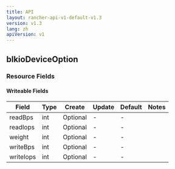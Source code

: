 ```yaml
---
title: API
layout: rancher-api-v1-default-v1.3
version: v1.3
lang: zh
apiVersion: v1
---
```


## blkioDeviceOption



### Resource Fields

#### Writeable Fields

Field | Type | Create | Update | Default | Notes
---|---|---|---|---|---
readBps | int | Optional | - | - | 
readIops | int | Optional | - | - | 
weight | int | Optional | - | - | 
writeBps | int | Optional | - | - | 
writeIops | int | Optional | - | - | 



<br>
